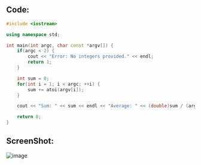 ## Code:

```cpp
#include <iostream>

using namespace std;

int main(int argc, char const *argv[]) {
    if(argc < 2) {
        cout << "Error: No integers provided." << endl;
        return 1;
    }

    int sum = 0;
    for(int i = 1; i < argc; ++i) {
        sum += atoi(argv[i]);
    }

    cout << "Sum: " << sum << endl << "Average: " << (double)sum / (argc - 1) << endl;

    return 0;
}
```

## ScreenShot:

![image](https://github.com/user-attachments/assets/1cdd7061-1625-4dac-8ce1-a589bc2b301b)
